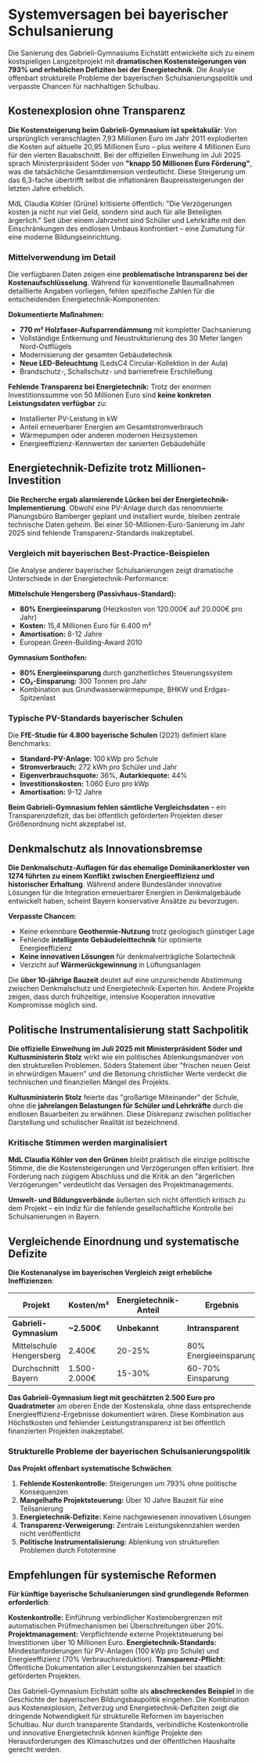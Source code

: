 # Systemversagen bei bayerischer Schulsanierung

Die Sanierung des Gabrieli-Gymnasiums Eichstätt entwickelte sich zu einem kostspieligen Langzeitprojekt mit **dramatischen Kostensteigerungen von 793% und erheblichen Defiziten bei der Energietechnik**. Die Analyse offenbart strukturelle Probleme der bayerischen Schulsanierungspolitik und verpasste Chancen für nachhaltigen Schulbau.

## Kostenexplosion ohne Transparenz

**Die Kostensteigerung beim Gabrieli-Gymnasium ist spektakulär**: Von ursprünglich veranschlagten 7,93 Millionen Euro im Jahr 2011 explodierten die Kosten auf aktuelle 20,95 Millionen Euro – plus weitere 4 Millionen Euro für den vierten Bauabschnitt. Bei der offiziellen Einweihung im Juli 2025 sprach Ministerpräsident Söder von **"knapp 50 Millionen Euro Förderung"**, was die tatsächliche Gesamtdimension verdeutlicht. Diese Steigerung um das 6,3-fache übertrifft selbst die inflationären Baupreissteigerungen der letzten Jahre erheblich.

MdL Claudia Köhler (Grüne) kritisierte öffentlich: "Die Verzögerungen kosten ja nicht nur viel Geld, sondern sind auch für alle Beteiligten ärgerlich." Seit über einem Jahrzehnt sind Schüler und Lehrkräfte mit den Einschränkungen des endlosen Umbaus konfrontiert – eine Zumutung für eine moderne Bildungseinrichtung.

### Mittelverwendung im Detail

Die verfügbaren Daten zeigen eine **problematische Intransparenz bei der Kostenaufschlüsselung**. Während für konventionelle Baumaßnahmen detaillierte Angaben vorliegen, fehlen spezifische Zahlen für die entscheidenden Energietechnik-Komponenten:

**Dokumentierte Maßnahmen:**
- **770 m² Holzfaser-Aufsparrendämmung** mit kompletter Dachsanierung
- Vollständige Entkernung und Neustrukturierung des 30 Meter langen Nord-Ostflügels  
- Modernisierung der gesamten Gebäudetechnik
- **Neue LED-Beleuchtung** (LedsC4 Circular-Kollektion in der Aula)
- Brandschutz-, Schallschutz- und barrierefreie Erschließung

**Fehlende Transparenz bei Energietechnik:**
Trotz der enormen Investitionssumme von 50 Millionen Euro sind **keine konkreten Leistungsdaten verfügbar** zu:
- Installierter PV-Leistung in kW  
- Anteil erneuerbarer Energien am Gesamtstromverbrauch
- Wärmepumpen oder anderen modernen Heizsystemen
- Energieeffizienz-Kennwerten der sanierten Gebäudehülle

## Energietechnik-Defizite trotz Millionen-Investition

**Die Recherche ergab alarmierende Lücken bei der Energietechnik-Implementierung**. Obwohl eine PV-Anlage durch das renommierte Planungsbüro Bamberger geplant und installiert wurde, bleiben zentrale technische Daten geheim. Bei einer 50-Millionen-Euro-Sanierung im Jahr 2025 sind fehlende Transparenz-Standards inakzeptabel.

### Vergleich mit bayerischen Best-Practice-Beispielen

Die Analyse anderer bayerischer Schulsanierungen zeigt dramatische Unterschiede in der Energietechnik-Performance:

**Mittelschule Hengersberg (Passivhaus-Standard):**
- **80% Energieeinsparung** (Heizkosten von 120.000€ auf 20.000€ pro Jahr)
- **Kosten:** 15,4 Millionen Euro für 6.400 m²
- **Amortisation:** 8-12 Jahre
- European Green-Building-Award 2010

**Gymnasium Sonthofen:**
- **80% Energieeinsparung** durch ganzheitliches Steuerungssystem
- **CO₂-Einsparung:** 300 Tonnen pro Jahr
- Kombination aus Grundwasserwärmepumpe, BHKW und Erdgas-Spitzenlast

### Typische PV-Standards bayerischer Schulen

Die **FfE-Studie für 4.800 bayerische Schulen** (2021) definiert klare Benchmarks:
- **Standard-PV-Anlage:** 100 kWp pro Schule
- **Stromverbrauch:** 272 kWh pro Schüler und Jahr
- **Eigenverbrauchsquote:** 36%, **Autarkiequote:** 44%
- **Investitionskosten:** 1.060 Euro pro kWp
- **Amortisation:** 9-12 Jahre

**Beim Gabrieli-Gymnasium fehlen sämtliche Vergleichsdaten** – ein Transparenzdefizit, das bei öffentlich geförderten Projekten dieser Größenordnung nicht akzeptabel ist.

## Denkmalschutz als Innovationsbremse

**Die Denkmalschutz-Auflagen für das ehemalige Dominikanerkloster von 1274 führten zu einem Konflikt zwischen Energieeffizienz und historischer Erhaltung**. Während andere Bundesländer innovative Lösungen für die Integration erneuerbarer Energien in Denkmalgebäude entwickelt haben, scheint Bayern konservative Ansätze zu bevorzugen.

**Verpasste Chancen:**
- Keine erkennbare **Geothermie-Nutzung** trotz geologisch günstiger Lage
- Fehlende **intelligente Gebäudeleittechnik** für optimierte Energieeffizienz  
- **Keine innovativen Lösungen** für denkmalverträgliche Solartechnik
- Verzicht auf **Wärmerückgewinnung** in Lüftungsanlagen

Die **über 10-jährige Bauzeit** deutet auf eine unzureichende Abstimmung zwischen Denkmalschutz und Energietechnik-Experten hin. Andere Projekte zeigen, dass durch frühzeitige, intensive Kooperation innovative Kompromisse möglich sind.

## Politische Instrumentalisierung statt Sachpolitik

**Die offizielle Einweihung im Juli 2025 mit Ministerpräsident Söder und Kultusministerin Stolz** wirkt wie ein politisches Ablenkungsmanöver von den strukturellen Problemen. Söders Statement über "frischen neuen Geist in ehrwürdigen Mauern" und die Betonung christlicher Werte verdeckt die technischen und finanziellen Mängel des Projekts.

**Kultusministerin Stolz** feierte das "großartige Miteinander" der Schule, ohne die **jahrelangen Belastungen für Schüler und Lehrkräfte** durch die endlosen Bauarbeiten zu erwähnen. Diese Diskrepanz zwischen politischer Darstellung und schulischer Realität ist bezeichnend.

### Kritische Stimmen werden marginalisiert

**MdL Claudia Köhler von den Grünen** bleibt praktisch die einzige politische Stimme, die die Kostensteigerungen und Verzögerungen offen kritisiert. Ihre Forderung nach zügigem Abschluss und die Kritik an den "ärgerlichen Verzögerungen" verdeutlicht das Versagen des Projektmanagements.

**Umwelt- und Bildungsverbände** äußerten sich nicht öffentlich kritisch zu dem Projekt – ein Indiz für die fehlende gesellschaftliche Kontrolle bei Schulsanierungen in Bayern.

## Vergleichende Einordnung und systematische Defizite

**Die Kostenanalyse im bayerischen Vergleich zeigt erhebliche Ineffizienzen**:

| Projekt | Kosten/m² | Energietechnik-Anteil | Ergebnis |
|---------|-----------|----------------------|----------|
| **Gabrieli-Gymnasium** | **~2.500€** | **Unbekannt** | **Intransparent** |
| Mittelschule Hengersberg | 2.400€ | 20-25% | 80% Energieeinsparung |
| Durchschnitt Bayern | 1.500-2.000€ | 15-30% | 60-70% Einsparung |

**Das Gabrieli-Gymnasium liegt mit geschätzten 2.500 Euro pro Quadratmeter** am oberen Ende der Kostenskala, ohne dass entsprechende Energieeffizienz-Ergebnisse dokumentiert wären. Diese Kombination aus Höchstkosten und fehlender Leistungstransparenz ist bei öffentlich finanzierten Projekten inakzeptabel.

### Strukturelle Probleme der bayerischen Schulsanierungspolitik

**Das Projekt offenbart systematische Schwächen**:
1. **Fehlende Kostenkontrolle:** Steigerungen um 793% ohne politische Konsequenzen
2. **Mangelhafte Projektsteuerung:** Über 10 Jahre Bauzeit für eine Teilsanierung  
3. **Energietechnik-Defizite:** Keine nachgewiesenen innovativen Lösungen
4. **Transparenz-Verweigerung:** Zentrale Leistungskennzahlen werden nicht veröffentlicht
5. **Politische Instrumentalisierung:** Ablenkung von strukturellen Problemen durch Fototermine

## Empfehlungen für systemische Reformen

**Für künftige bayerische Schulsanierungen sind grundlegende Reformen erforderlich**:

**Kostenkontrolle:** Einführung verbindlicher Kostenobergrenzen mit automatischen Prüfmechanismen bei Überschreitungen über 20%. **Projektmanagement:** Verpflichtende externe Projektsteuerung bei Investitionen über 10 Millionen Euro. **Energietechnik-Standards:** Mindestanforderungen für PV-Anlagen (100 kWp pro Schule) und Energieeffizienz (70% Verbrauchsreduktion). **Transparenz-Pflicht:** Öffentliche Dokumentation aller Leistungskennzahlen bei staatlich geförderten Projekten.

Das Gabrieli-Gymnasium Eichstätt sollte als **abschreckendes Beispiel** in die Geschichte der bayerischen Bildungsbaupolitik eingehen. Die Kombination aus Kostenexplosion, Zeitverzug und Energietechnik-Defiziten zeigt die dringende Notwendigkeit für strukturelle Reformen im bayerischen Schulbau. Nur durch transparente Standards, verbindliche Kostenkontrolle und innovative Energietechnik können künftige Projekte den Herausforderungen des Klimaschutzes und der öffentlichen Haushalte gerecht werden.